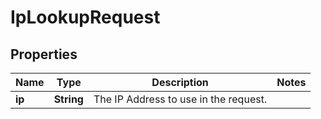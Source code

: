 

# IpLookupRequest

## Properties

Name | Type | Description | Notes
------------ | ------------- | ------------- | -------------
**ip** | **String** | The IP Address to use in the request. | 




